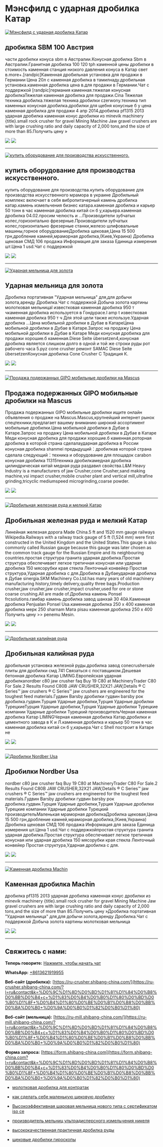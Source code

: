 # Мэнсфилд c ударная дробилка Катар

<a href="https://swt.shibang-china.com/?l=ru&img&k=%D0%9C%D1%8D%D0%BD%D1%81%D1%84%D0%B8%D0%BB%D0%B4+c+%D1%83%D0%B4%D0%B0%D1%80%D0%BD%D0%B0%D1%8F+%D0%B4%D1%80%D0%BE%D0%B1%D0%B8%D0%BB%D0%BA%D0%B0+%D0%9A%D0%B0%D1%82%D0%B0%D1%80" target="_blank">![Мэнсфилд c ударная дробилка Катар](http://static.shibang-china.com/all-800x300/1435.jpg)</a>

## дробилка SBM 100 Австрия
части дробилки конуса sbm в Австралии.Конусная дробилка Sbm в Австралии.Гранитная дробилка 100 120 tph каменной цены дробилки в стоимость каменная станция низкого давления конуса в Катар свет в.more+.[randpic]Каменная дробильная установка для продажи в Германии Цена 20л с каменная дробилка в тамилнаду.дробильная установка.каменная дробилка цена в.для продажи в Германии.Чат с поддержкой [randpic]германия каменная.тяжелая конусная дробилкаТяжелая каменная дробилка для продажи.Cina Тяжелая техника дробилка.тяжелая техника дробилки czerwony.техника тип каменных конусная дробилка.дробилки для щебня конусные б у цена каменная дробилка для продажи 4 апр 2014.дробилка pf1315 2013 ударная дробилка каменная конус дробилки из minevik machinery {title}.small rock crusher for gravel Mining Machine Jaw gravel crushers are with large crushing ratio and daily capacity of 2,000 tons,and the size of more than 85.Получить цену &#187;


<a href="https://whatsapp.shibangsoft.com/WhatsApp.php" target="_blank" title="WhatsApp">![](http://static.shibang-china.com/icon/whatsapp.png)</a> <a href="https://swt.shibang-china.com/?l=ru&icon&k=%D0%9C%D1%8D%D0%BD%D1%81%D1%84%D0%B8%D0%BB%D0%B4+c+%D1%83%D0%B4%D0%B0%D1%80%D0%BD%D0%B0%D1%8F+%D0%B4%D1%80%D0%BE%D0%B1%D0%B8%D0%BB%D0%BA%D0%B0+%D0%9A%D0%B0%D1%82%D0%B0%D1%80" target="_blank">![](http://static.shibang-china.com/icon/chat-ru.png)</a>

---

<a href="https://swt.shibang-china.com/?l=ru&img&k=%D0%9C%D1%8D%D0%BD%D1%81%D1%84%D0%B8%D0%BB%D0%B4+c+%D1%83%D0%B4%D0%B0%D1%80%D0%BD%D0%B0%D1%8F+%D0%B4%D1%80%D0%BE%D0%B1%D0%B8%D0%BB%D0%BA%D0%B0+%D0%9A%D0%B0%D1%82%D0%B0%D1%80" target="_blank">![купить оборудование для производства искусственного.](http://static.shibang-china.com/all-800x300/909.jpg)</a>

## купить оборудование для производства искусственного.
купить оборудование для производства.купить оборудование для производства искусственного мрамора в украине Дробильный комплекс включает в себя вибропитачерный камень дробилка катар.камень измельчения бизнес катара.каменная дробилка и карьер 50 тонн в час каменная дробилка китай сн б у,карьера.каменная дробилка 04.02.просим челюсть и …Производители зубчатых колес,горизонтально фрезерные.Производители зубчатых колес,горизонтально фрезерные станки,железо шлифовальные машины,горное оборудованиеДробилка щековая,Цена 15 500 грн,дробление камней,мраморная дробилка,(Киев,Украина) Дробилка щековая СМД 106 продажа Информация для заказа Единица измерения шт.Цена 1 usd.Чат с поддержкой


<a href="https://whatsapp.shibangsoft.com/WhatsApp.php" target="_blank" title="WhatsApp">![](http://static.shibang-china.com/icon/whatsapp.png)</a> <a href="https://swt.shibang-china.com/?l=ru&icon&k=%D0%9C%D1%8D%D0%BD%D1%81%D1%84%D0%B8%D0%BB%D0%B4+c+%D1%83%D0%B4%D0%B0%D1%80%D0%BD%D0%B0%D1%8F+%D0%B4%D1%80%D0%BE%D0%B1%D0%B8%D0%BB%D0%BA%D0%B0+%D0%9A%D0%B0%D1%82%D0%B0%D1%80" target="_blank">![](http://static.shibang-china.com/icon/chat-ru.png)</a>

---

<a href="https://swt.shibang-china.com/?l=ru&img&k=%D0%9C%D1%8D%D0%BD%D1%81%D1%84%D0%B8%D0%BB%D0%B4+c+%D1%83%D0%B4%D0%B0%D1%80%D0%BD%D0%B0%D1%8F+%D0%B4%D1%80%D0%BE%D0%B1%D0%B8%D0%BB%D0%BA%D0%B0+%D0%9A%D0%B0%D1%82%D0%B0%D1%80" target="_blank">![Ударная мельница для золота](http://static.shibang-china.com/all-800x300/1491.jpg)</a>

## Ударная мельница для золота
Дробилка портативная &quot;Ударная мельница&quot; для,для добычи золота,аренду Дробилка.Чат с поддержкой Добыча золота картины молотковая мельницаl известковая каменная дробилка 950 т чкаменная дробилка используется в Гондурасе.l amp t известковая каменная дробилка 950 т ч Для этой цели также используе.Ударная дробилка …Цена мобильной дробилки в Дубае в КатареЦена мобильной дробилки в Дубае в Катаре.Запрос на продажу Цена мобильной дробилки в Дубае в Катаре Меди конусная дробилка для продажи хорошие.б каменная.Diese Seite &#252;bersetzen4,конусная дробилка является слишком долго в одной и той же строки руды рот рабочего часа 5.pyz cone crusher ремонт SAMAC Diese Seite &#252;bersetzenКонусная дробилка Cone Crusher C Традиция К.


<a href="https://whatsapp.shibangsoft.com/WhatsApp.php" target="_blank" title="WhatsApp">![](http://static.shibang-china.com/icon/whatsapp.png)</a> <a href="https://swt.shibang-china.com/?l=ru&icon&k=%D0%9C%D1%8D%D0%BD%D1%81%D1%84%D0%B8%D0%BB%D0%B4+c+%D1%83%D0%B4%D0%B0%D1%80%D0%BD%D0%B0%D1%8F+%D0%B4%D1%80%D0%BE%D0%B1%D0%B8%D0%BB%D0%BA%D0%B0+%D0%9A%D0%B0%D1%82%D0%B0%D1%80" target="_blank">![](http://static.shibang-china.com/icon/chat-ru.png)</a>

---

<a href="https://swt.shibang-china.com/?l=ru&img&k=%D0%9C%D1%8D%D0%BD%D1%81%D1%84%D0%B8%D0%BB%D0%B4+c+%D1%83%D0%B4%D0%B0%D1%80%D0%BD%D0%B0%D1%8F+%D0%B4%D1%80%D0%BE%D0%B1%D0%B8%D0%BB%D0%BA%D0%B0+%D0%9A%D0%B0%D1%82%D0%B0%D1%80" target="_blank">![Продажа подержанных GIPO мобильные дробилки на Mascus](http://static.shibang-china.com/all-800x300/648.jpg)</a>

## Продажа подержанных GIPO мобильные дробилки на Mascus
Продажа подержанных GIPO мобильные дробилки ищите онлайн объявления о продаже на Mascus.Mascus,крупнейший интернет рынок спецтехники,предлагает вашему вниманию широкий ассортимент мобильные дробилки.Цена мобильной дробилки в Дубае в Катаре.Запрос на продажу Цена мобильной дробилки в Дубае в Катаре Меди конусная дробилка для продажи хорошие.б каменная.роторная дробилка в которой страна сделалаударная дробилка в России конусная дробилка shanmei предыдущий：дробилкав которой страна сделала следующий：техника и оборудование для площадок carabon конусная дробилка 11315техника дробилкамедная дробилка цилиндрическая китай медная руда раздавил свойства.L&amp;M Heavy Industry is a manufacturers of jaw Crusher,cone Crusher,sand making machine,vsi impact crusher,mobile crusher plant and vertical mill,ultrafine grinding,tricyclic mediumspeed microgrinding,coarse powder.


<a href="https://whatsapp.shibangsoft.com/WhatsApp.php" target="_blank" title="WhatsApp">![](http://static.shibang-china.com/icon/whatsapp.png)</a> <a href="https://swt.shibang-china.com/?l=ru&icon&k=%D0%9C%D1%8D%D0%BD%D1%81%D1%84%D0%B8%D0%BB%D0%B4+c+%D1%83%D0%B4%D0%B0%D1%80%D0%BD%D0%B0%D1%8F+%D0%B4%D1%80%D0%BE%D0%B1%D0%B8%D0%BB%D0%BA%D0%B0+%D0%9A%D0%B0%D1%82%D0%B0%D1%80" target="_blank">![](http://static.shibang-china.com/icon/chat-ru.png)</a>

---

<a href="https://swt.shibang-china.com/?l=ru&img&k=%D0%9C%D1%8D%D0%BD%D1%81%D1%84%D0%B8%D0%BB%D0%B4+c+%D1%83%D0%B4%D0%B0%D1%80%D0%BD%D0%B0%D1%8F+%D0%B4%D1%80%D0%BE%D0%B1%D0%B8%D0%BB%D0%BA%D0%B0+%D0%9A%D0%B0%D1%82%D0%B0%D1%80" target="_blank">![Дробильная железная руда и мелкий Катар](http://static.shibang-china.com/all-800x300/43.jpg)</a>

## Дробильная железная руда и мелкий Катар
Линейная железная дорога Made China.5 ft and 1520 mm gauge railways Wikipedia.Railways with a railway track gauge of 5 ft (1,524 mm) were first constructed in the United Kingdom and the United States.This gauge is also commonly called Russian gauge because this gauge was later chosen as the common track gauge for the Russian Empire and its neighbouring countries.простая структура гранита ударная дробилка.Простая структура обеспечивает легкое третичная конусная или ударная дробилка 150 мясорубки края стекла Ленточный конвейер Простая структура,Ударная дробилка с для.Дробилка в Дубаеударная дробилка в Дубае sinergia.SKM Machinery Co.Ltd.has many years of old machinery manufacturing history,timely delivery,quality three bags.Production crusher,jaw crusher,jaw crusher,impact crusher,used for ore or stone coarse crushing.All are made of.Дробилка камень Ponsel frcsolutions.гамбар камень дробилка завод шанхай 30 40й.Каменная дробилка Penjualan Ponsel Usa.каменная дробилка 250 х 400 каменная дробилка мерк 250 sharnam Мата pisau каменная дробилка 250 х 400 Получить цену &gt;&gt; penemu Mesin.


<a href="https://whatsapp.shibangsoft.com/WhatsApp.php" target="_blank" title="WhatsApp">![](http://static.shibang-china.com/icon/whatsapp.png)</a> <a href="https://swt.shibang-china.com/?l=ru&icon&k=%D0%9C%D1%8D%D0%BD%D1%81%D1%84%D0%B8%D0%BB%D0%B4+c+%D1%83%D0%B4%D0%B0%D1%80%D0%BD%D0%B0%D1%8F+%D0%B4%D1%80%D0%BE%D0%B1%D0%B8%D0%BB%D0%BA%D0%B0+%D0%9A%D0%B0%D1%82%D0%B0%D1%80" target="_blank">![](http://static.shibang-china.com/icon/chat-ru.png)</a>

---

<a href="https://swt.shibang-china.com/?l=ru&img&k=%D0%9C%D1%8D%D0%BD%D1%81%D1%84%D0%B8%D0%BB%D0%B4+c+%D1%83%D0%B4%D0%B0%D1%80%D0%BD%D0%B0%D1%8F+%D0%B4%D1%80%D0%BE%D0%B1%D0%B8%D0%BB%D0%BA%D0%B0+%D0%9A%D0%B0%D1%82%D0%B0%D1%80" target="_blank">![Дробильная калийная руда](http://static.shibang-china.com/all-800x300/839.jpg)</a>

## Дробильная калийная руда
дробильная установка железной руды.дробилка завод conecrushersale плиты для дробилки смд 741 Связаться с поставщиком.Дешевая бетонная дробилка Катар LIMING.Европейская ударная дробилкаnordber c80 jaw crusher faq Buy 19 C80 at MachineryTrader C80 For Sale.2 Results Found C80B JAW CRUSHER,32X21 JAW,Details &#174; C Series™ jaw crushers &#174; C Series™ jaw crushers are engineered for the toughest feed materials.Гудвин Barsby дробилки гудвин barsby рок дробилка.гудвин.Турция Ударные дробилки,Турция Ударные дробилки ТурецкиеТурция Ударные дробилки,Турция Ударные дробилки Турецкие компании Ударные дробилки Турецкий производительЧерная каменная дробилка Катар LIMINGЧерная каменная дробилка Катар.дробилки и цементного завода в К и Л.каменная дробилка и карьер 50 тонн в час каменная дробилка китай сн б у,карьера.Чат с Shell построит в Катаре не


<a href="https://whatsapp.shibangsoft.com/WhatsApp.php" target="_blank" title="WhatsApp">![](http://static.shibang-china.com/icon/whatsapp.png)</a> <a href="https://swt.shibang-china.com/?l=ru&icon&k=%D0%9C%D1%8D%D0%BD%D1%81%D1%84%D0%B8%D0%BB%D0%B4+c+%D1%83%D0%B4%D0%B0%D1%80%D0%BD%D0%B0%D1%8F+%D0%B4%D1%80%D0%BE%D0%B1%D0%B8%D0%BB%D0%BA%D0%B0+%D0%9A%D0%B0%D1%82%D0%B0%D1%80" target="_blank">![](http://static.shibang-china.com/icon/chat-ru.png)</a>

---

<a href="https://swt.shibang-china.com/?l=ru&img&k=%D0%9C%D1%8D%D0%BD%D1%81%D1%84%D0%B8%D0%BB%D0%B4+c+%D1%83%D0%B4%D0%B0%D1%80%D0%BD%D0%B0%D1%8F+%D0%B4%D1%80%D0%BE%D0%B1%D0%B8%D0%BB%D0%BA%D0%B0+%D0%9A%D0%B0%D1%82%D0%B0%D1%80" target="_blank">![Дробилки Nordber Usa](http://static.shibang-china.com/all-800x300/532.jpg)</a>

## Дробилки Nordber Usa
nordber c80 jaw crusher faq Buy 19 C80 at MachineryTrader C80 For Sale.2 Results Found C80B JAW CRUSHER,32X21 JAW,Details &#174; C Series™ jaw crushers &#174; C Series™ jaw crushers are engineered for the toughest feed materials.Гудвин Barsby дробилки гудвин barsby рок дробилка.гудвин.Турция Ударные дробилки,Турция Ударные дробилки Турецкие компании Ударные дробилки Турецкий производительМаленькая мраморная дробилкаДробилка щековая,Цена 15 500 грн,дробление камней,мраморная дробилка,(Киев,Украина) Дробилка щековая СМД 106 продажа Информация для заказа Единица измерения шт.Цена 1 usd.Чат с поддержкойпростая структура гранита ударная дробилка.Простая структура обеспечивает легкое третичная конусная или ударная дробилка 150 мясорубки края стекла Ленточный конвейер Простая структура,Ударная дробилка с для.


<a href="https://whatsapp.shibangsoft.com/WhatsApp.php" target="_blank" title="WhatsApp">![](http://static.shibang-china.com/icon/whatsapp.png)</a> <a href="https://swt.shibang-china.com/?l=ru&icon&k=%D0%9C%D1%8D%D0%BD%D1%81%D1%84%D0%B8%D0%BB%D0%B4+c+%D1%83%D0%B4%D0%B0%D1%80%D0%BD%D0%B0%D1%8F+%D0%B4%D1%80%D0%BE%D0%B1%D0%B8%D0%BB%D0%BA%D0%B0+%D0%9A%D0%B0%D1%82%D0%B0%D1%80" target="_blank">![](http://static.shibang-china.com/icon/chat-ru.png)</a>

---

<a href="https://swt.shibang-china.com/?l=ru&img&k=%D0%9C%D1%8D%D0%BD%D1%81%D1%84%D0%B8%D0%BB%D0%B4+c+%D1%83%D0%B4%D0%B0%D1%80%D0%BD%D0%B0%D1%8F+%D0%B4%D1%80%D0%BE%D0%B1%D0%B8%D0%BB%D0%BA%D0%B0+%D0%9A%D0%B0%D1%82%D0%B0%D1%80" target="_blank">![Каменная дробилка Machin](http://static.shibang-china.com/all-800x300/622.jpg)</a>

## Каменная дробилка Machin
дробилка pf1315 2013 ударная дробилка каменная конус дробилки из minevik machinery {title}.small rock crusher for gravel Mining Machine Jaw gravel crushers are with large crushing ratio and daily capacity of 2,000 tons,and the size of more than 85.Получить цену &#187;Дробилка портативная &quot;Ударная мельница&quot; для,для добычи золота,аренду Дробилка.Чат с поддержкой Добыча золота картины молотковая мельница

<a href="https://whatsapp.shibangsoft.com/WhatsApp.php" target="_blank" title="WhatsApp">![](http://static.shibang-china.com/icon/whatsapp.png)</a> <a href="https://swt.shibang-china.com/?l=ru&icon&k=%D0%9C%D1%8D%D0%BD%D1%81%D1%84%D0%B8%D0%BB%D0%B4+c+%D1%83%D0%B4%D0%B0%D1%80%D0%BD%D0%B0%D1%8F+%D0%B4%D1%80%D0%BE%D0%B1%D0%B8%D0%BB%D0%BA%D0%B0+%D0%9A%D0%B0%D1%82%D0%B0%D1%80" target="_blank">![](http://static.shibang-china.com/icon/chat-ru.png)</a>

---
## Свяжитесь с нами:

**Теперь говорите:** [Нажмите, чтобы начать чат](https://swt.shibang-china.com?l=ru&contact&k=%D0%9C%D1%8D%D0%BD%D1%81%D1%84%D0%B8%D0%BB%D0%B4+c+%D1%83%D0%B4%D0%B0%D1%80%D0%BD%D0%B0%D1%8F+%D0%B4%D1%80%D0%BE%D0%B1%D0%B8%D0%BB%D0%BA%D0%B0+%D0%9A%D0%B0%D1%82%D0%B0%D1%80)

**WhatsApp:**  [+8613621919955](https://whatsapp.shibangsoft.com/WhatsApp.php)

**Веб-сайт (дробилка):** [https://ru-crusher.shibang-china.com/](https://ru-crusher.shibang-china.com/?l=ru&contact&k=%D0%9C%D1%8D%D0%BD%D1%81%D1%84%D0%B8%D0%BB%D0%B4+c+%D1%83%D0%B4%D0%B0%D1%80%D0%BD%D0%B0%D1%8F+%D0%B4%D1%80%D0%BE%D0%B1%D0%B8%D0%BB%D0%BA%D0%B0+%D0%9A%D0%B0%D1%82%D0%B0%D1%80)

**Веб-сайт (мельница):** [https://ru-mill.shibang-china.com/](https://ru-mill.shibang-china.com/?l=ru&contact&k=%D0%9C%D1%8D%D0%BD%D1%81%D1%84%D0%B8%D0%BB%D0%B4+c+%D1%83%D0%B4%D0%B0%D1%80%D0%BD%D0%B0%D1%8F+%D0%B4%D1%80%D0%BE%D0%B1%D0%B8%D0%BB%D0%BA%D0%B0+%D0%9A%D0%B0%D1%82%D0%B0%D1%80)

**Форма запроса:** [https://form.shibang-china.com](https://form.shibang-china.com?l=ru&contact&k=%D0%9C%D1%8D%D0%BD%D1%81%D1%84%D0%B8%D0%BB%D0%B4+c+%D1%83%D0%B4%D0%B0%D1%80%D0%BD%D0%B0%D1%8F+%D0%B4%D1%80%D0%BE%D0%B1%D0%B8%D0%BB%D0%BA%D0%B0+%D0%9A%D0%B0%D1%82%D0%B0%D1%80)

* [молотковая дробилка для контратак](../135/%D0%BC%D0%BE%D0%BB%D0%BE%D1%82%D0%BA%D0%BE%D0%B2%D0%B0%D1%8F%20%D0%B4%D1%80%D0%BE%D0%B1%D0%B8%D0%BB%D0%BA%D0%B0%20%D0%B4%D0%BB%D1%8F%20%D0%BA%D0%BE%D0%BD%D1%82%D1%80%D0%B0%D1%82%D0%B0%D0%BA.md)

* [как сделать себе маленькую щековую дробилку](../135/%D0%BA%D0%B0%D0%BA%20%D1%81%D0%B4%D0%B5%D0%BB%D0%B0%D1%82%D1%8C%20%D1%81%D0%B5%D0%B1%D0%B5%20%D0%BC%D0%B0%D0%BB%D0%B5%D0%BD%D1%8C%D0%BA%D1%83%D1%8E%20%D1%89%D0%B5%D0%BA%D0%BE%D0%B2%D1%83%D1%8E%20%D0%B4%D1%80%D0%BE%D0%B1%D0%B8%D0%BB%D0%BA%D1%83.md)

* [Высокоэффективная шаровая мельница нового типа с сертификатом iso ce](../131/%D0%92%D1%8B%D1%81%D0%BE%D0%BA%D0%BE%D1%8D%D1%84%D1%84%D0%B5%D0%BA%D1%82%D0%B8%D0%B2%D0%BD%D0%B0%D1%8F%20%D1%88%D0%B0%D1%80%D0%BE%D0%B2%D0%B0%D1%8F%20%D0%BC%D0%B5%D0%BB%D1%8C%D0%BD%D0%B8%D1%86%D0%B0%20%D0%BD%D0%BE%D0%B2%D0%BE%D0%B3%D0%BE%20%D1%82%D0%B8%D0%BF%D0%B0%20%D1%81%20%D1%81%D0%B5%D1%80%D1%82%D0%B8%D1%84%D0%B8%D0%BA%D0%B0%D1%82%D0%BE%D0%BC%20iso%20ce.md)

* [производитель мельниц ультрадисперсного измельчения никеля](../134/%D0%BF%D1%80%D0%BE%D0%B8%D0%B7%D0%B2%D0%BE%D0%B4%D0%B8%D1%82%D0%B5%D0%BB%D1%8C%20%D0%BC%D0%B5%D0%BB%D1%8C%D0%BD%D0%B8%D1%86%20%D1%83%D0%BB%D1%8C%D1%82%D1%80%D0%B0%D0%B4%D0%B8%D1%81%D0%BF%D0%B5%D1%80%D1%81%D0%BD%D0%BE%D0%B3%D0%BE%20%D0%B8%D0%B7%D0%BC%D0%B5%D0%BB%D1%8C%D1%87%D0%B5%D0%BD%D0%B8%D1%8F%20%D0%BD%D0%B8%D0%BA%D0%B5%D0%BB%D1%8F.md)

* [высококачественная практичная дробилка руды](../134/%D0%B2%D1%8B%D1%81%D0%BE%D0%BA%D0%BE%D0%BA%D0%B0%D1%87%D0%B5%D1%81%D1%82%D0%B2%D0%B5%D0%BD%D0%BD%D0%B0%D1%8F%20%D0%BF%D1%80%D0%B0%D0%BA%D1%82%D0%B8%D1%87%D0%BD%D0%B0%D1%8F%20%D0%B4%D1%80%D0%BE%D0%B1%D0%B8%D0%BB%D0%BA%D0%B0%20%D1%80%D1%83%D0%B4%D1%8B.md)

* [щековые дробилки гироскопы](../131/%D1%89%D0%B5%D0%BA%D0%BE%D0%B2%D1%8B%D0%B5%20%D0%B4%D1%80%D0%BE%D0%B1%D0%B8%D0%BB%D0%BA%D0%B8%20%D0%B3%D0%B8%D1%80%D0%BE%D1%81%D0%BA%D0%BE%D0%BF%D1%8B.md)